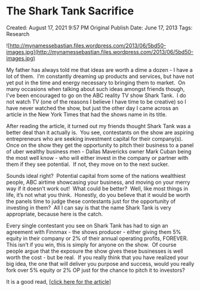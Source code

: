 # The Shark Tank Sacrifice

Created: August 17, 2021 9:57 PM
Original Publish Date: June 17, 2013
Tags: Research

![http://mynamessebastian.files.wordpress.com/2013/06/5bd50-images.jpg](http://mynamessebastian.files.wordpress.com/2013/06/5bd50-images.jpg)

My father has always told me that ideas are worth a dime a dozen - I have a lot of them.  I’m constantly dreaming up products and services, but have not yet put in the time and energy necessary to bringing them to market.  On many occasions when talking about such ideas amongst friends though, I've been encouraged to go on the ABC reality TV show Shark Tank.  I do not watch TV (one of the reasons I believe I have time to be creative) so I have never watched the show, but just the other day I came across an article in the New York Times that had the shows name in its title.

After reading the article, it turned out my friends thought Shark Tank was a better deal than it actually is.  You see, contestants on the show are aspiring entrepreneurs who are seeking investment capital for their company(s).  Once on the show they get the opportunity to pitch their business to a panel of uber wealthy business men - Dallas Mavericks owner Mark Cuban being the most well know - who will either invest in the company or partner with them if they see potential.  If not, they move on to the next sucker.

Sounds ideal right?  Potential capital from some of the nations wealthiest people, ABC airtime showcasing your business, and moving on your merry way if it doesn’t work out!  What could be better?  Well, like most things in life, it’s not what you think.  Honestly, do you believe that it would be worth the panels time to judge these contestants just for the opportunity of investing in them?  All I can say is that the name Shark Tank is very appropriate, because here is the catch.

Every single contestant you see on Shark Tank has had to sign an agreement with Finnmax - the shows producer - either giving them 5% equity in their company or 2% of their annual operating profits, FOREVER.  This isn’t if you win, this is simply for anyone on the show.  Of course people argue that the exposure the show gives these businesses is well worth the cost - but be real.  If you really think that you have realized your big idea, the one that will deliver you purpose and success, would you really fork over 5% equity or 2% OP just for the chance to pitch it to investors?

It is a good read, [[click here for the article]](http://boss.blogs.nytimes.com/2012/09/19/passing-up-the-opportunity-to-appear-on-shark-tank/%5D)
